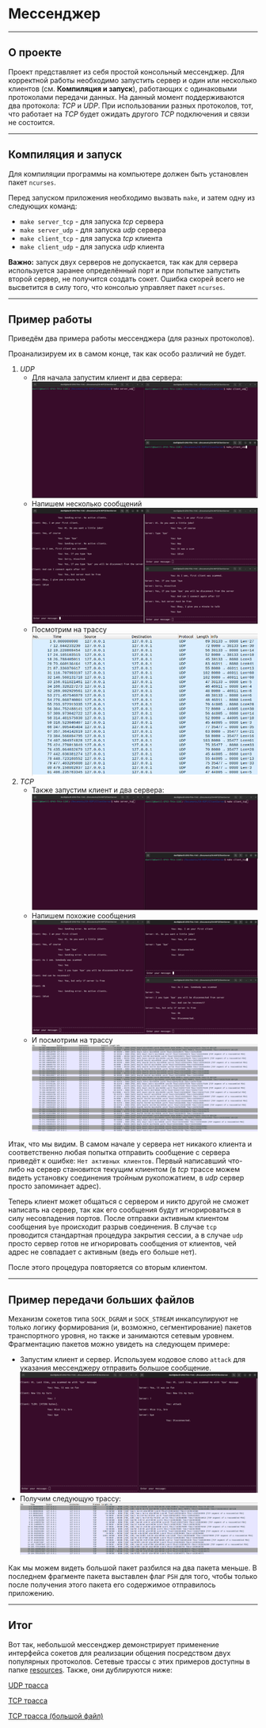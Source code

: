 # Мессенджер

---

## О проекте

Проект представляет из себя простой консольный мессенджер. Для корректной работы необходимо запустить сервер и один или несколько клиентов (см. **Компиляция и запуск**), работающих с одинаковыми протоколами передачи данных. На данный момент поддерживаются два протокола: *TCP* и *UDP*. При использовании разных протоколов, тот, что работает на *TCP* будет ожидать другого *TCP* подключения и связи не состоится.

---

## Компиляция и запуск

Для компиляции программы на компьютере должен быть установлен пакет `ncurses`.

Перед запуском приложения необходимо вызвать `make`, и затем одну из следующих команд:

- `make server_tcp` - для запуска *tcp* сервера
- `make server_udp` - для запуска *udp* сервера
- `make client_tcp` - для запуска *tcp* клиента
- `make client_udp` - для запуска *udp* клиента

**Важно:** запуск двух серверов не допускается, так как для сервера используется заранее определённый порт и при попытке запустить второй сервер, не получится создать сокет. Ошибка скорей всего не высветится в силу того, что консолью управляет пакет `ncurses`.

---

## Пример работы

Приведём два примера работы мессенджера (для разных протоколов).

Проанализируем их в самом конце, так как особо различий не будет.

1. *UDP*
    - Для начала запустим клиент и два сервера:
    !["UDP Start"](Resources/UDP_start.png)
    - Напишем несколько сообщений
    !["UDP Process"](Resources/UDP_process.png)
    - Посмотрим на трассу
    ![UDP Trace](Resources/UDP_trace.png)
2. *TCP*
    - Также запустим клиент и два сервера:
    !["TCP Start"](Resources/TCP_start.png)
    - Напишем похожие сообщения
    !["TCP Process"](Resources/TCP_process.png)
    - И посмотрим на трассу
    ![TCP Trace](Resources/TCP_trace.png)

Итак, что мы видим. В самом начале у сервера нет никакого клиента и соответственно любая попытка отправить сообщение с сервера приведёт к ошибке: `Нет активных клиентов`. Первый написавший что-либо на сервер становится текущим клиентом (в *tcp* трассе можем видеть установку соединения тройным рукопожатием, в *udp* сервер просто запоминает адрес).

Теперь клиент может общаться с сервером и никто другой не сможет написать на сервер, так как его сообщения будут игнорироваться в силу несовпадения портов. После отправки активным клиентом сообщения `bye` происходит разрыв соединения. В случае `tcp` проводится стандартная процедура закрытия сессии, а в случае `udp` просто сервер готов не игнорировать сообщения от клиентов, чей адрес не совпадает с активным (ведь его больше нет).

После этого процедура повторяется со вторым клиентом.

---

## Пример передачи больших файлов

Механизм сокетов типа `SOCK_DGRAM` и `SOCK_STREAM` инкапсулируют не только логику формирования (и, возможно, сегментирование) пакетов транспортного уровня, но также и занимаются сетевым уровнем. Фрагментацию пакетов можно увидеть на следующем примере:

- Запустим клиент и сервер. Используем кодовое слово `attack` для указания мессенджеру отправить большое сообщение.
![TCP fragmentation](Resources/Big_file_test.png)
- Получим следующую трассу:
![Fragmentation trace](Resources/Big_file_trace.png)

Как мы можем видеть большой пакет разбился на два пакета меньше. В последнем фрагменте пакета выставлен флаг `PSH` для того, чтобы только после получения этого пакета его содержимое отправилось приложению.

---

## Итог

Вот так, небольшой мессенджер демонстрирует применение интерфейса сокетов для реализации общения посредством двух популярных протоколов. Сетевые трассы с этих примеров доступны в папке  [resources](Resources/). Также, они дублируются ниже:

[UDP трасса](Resources/UDP_messenger.pcap)

[TCP трасса](Resources/TCP_messenger.pcap)

[TCP трасса (большой файл)](Resources/Big_file_trace.png)
